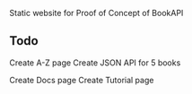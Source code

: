 Static website for Proof of Concept of BookAPI

## Todo

Create A-Z page
Create JSON API for 5 books

Create Docs page
Create Tutorial page

